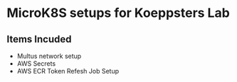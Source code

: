 # MicroK8S setups for Koeppsters Lab

## Items Incuded

- Multus network setup
- AWS Secrets
- AWS ECR Token Refesh Job Setup